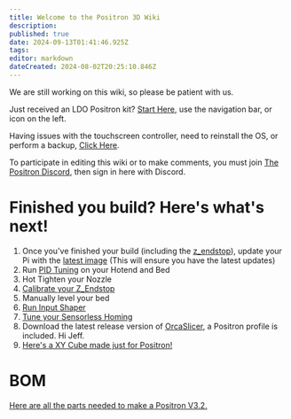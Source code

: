 ```yaml
---
title: Welcome to the Positron 3D Wiki
description: 
published: true
date: 2024-09-13T01:41:46.925Z
tags: 
editor: markdown
dateCreated: 2024-08-02T20:25:10.846Z
---
```


We are still working on this wiki, so please be patient with us.

Just received an LDO Positron kit? [Start Here](/Printers/Positron/Assembly/00Directory), use the navigation bar, or icon on the left.

Having issues with the touchscreen controller, need to reinstall the OS, or perform a backup, [Click Here](/Printers/Positron/Software/PiImaging).

To participate in editing this wiki or to make comments, you must join [The Positron Discord](https://discord.gg/2VMRfBKbVh), then sign in here with Discord.

# Finished you build? Here's what's next!
1. Once you've finished your build (including the [z_endstop](https://wiki.positron3d.com/en/Printers/Positron/Mods/Z-Endstop)), update your Pi with the [latest image](https://wiki.positron3d.com/en/Printers/Positron/Software/PiImaging) (This will ensure you have the latest updates)
2. Run [PID Tuning](https://www.obico.io/blog/klipper-pid-tuning/) on your Hotend and Bed
3. Hot Tighten your Nozzle
4. [Calibrate your Z_Endstop](https://www.klipper3d.org/Manual_Level.html#calibrating-a-z-endstop)
5. Manually level your bed
6. [Run Input Shaper](https://www.klipper3d.org/Resonance_Compensation.html)
7. [Tune your Sensorless Homing](https://wiki.positron3d.com/en/Printers/Positron/Software/PrinterConfigs#driver-strengths-sensorless-homing)
8. Download the latest release version of [OrcaSlicer](https://github.com/SoftFever/OrcaSlicer), a Positron profile is included. Hi Jeff.
9. [Here's a XY Cube made just for Positron!](https://www.printables.com/model/936444-positron-posixy-cube)

# BOM
[Here are all the parts needed to make a Positron V3.2.](https://docs.ldomotors.com/en/Positron/positron_v32/Positron_V32_Bom)
